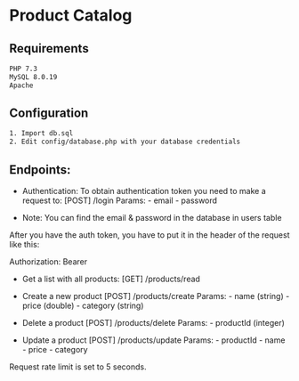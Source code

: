 # Product Catalog

## Requirements

```bash
PHP 7.3
MySQL 8.0.19
Apache
```

## Configuration
```bash
1. Import db.sql
2. Edit config/database.php with your database credentials
```

## Endpoints:

* Authentication:
To obtain authentication token you need to make a request to:
[POST] /login
    Params:
        - email
        - password

* Note: You can find the email & password in the database in users table

After you have the auth token, you have to put it in the header of the request like this:

Authorization: Bearer <token>

* Get a list with all products:
[GET] /products/read

* Create a new product
[POST] /products/create
    Params:
        - name (string)
        - price (double)
        - category (string)

* Delete a product
[POST] /products/delete
    Params:
        - productId (integer)

* Update a product
[POST] /products/update
    Params:
        - productId
        - name
        - price
        - category

Request rate limit is set to 5 seconds. 
